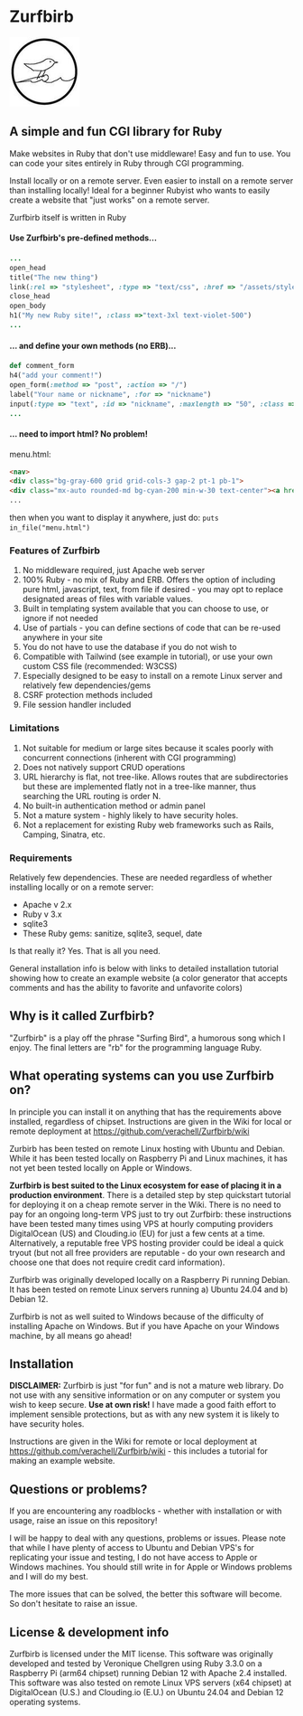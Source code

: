 # Zurfbirb
  
  ![zurfbirb logo](zb_main_logo_125.jpg)


## A simple and fun CGI library for Ruby

Make websites in Ruby that don't use middleware! Easy and fun to use. You can code your sites entirely in Ruby through CGI programming. 

Install locally or on a remote server. Even easier to install on a remote server than installing locally! Ideal for a beginner Rubyist who wants to easily create a website that "just works" on a remote server.

Zurfbirb itself is written in Ruby

#### Use Zurfbirb's pre-defined methods...
```ruby
...
open_head
title("The new thing")
link(:rel => "stylesheet", :type => "text/css", :href => "/assets/styles/out.css")
close_head
open_body
h1("My new Ruby site!", :class =>"text-3xl text-violet-500")
...
```
#### ... and define your own methods (no ERB)...
```ruby
def comment_form
h4("add your comment!")
open_form(:method => "post", :action => "/")
label("Your name or nickname", :for => "nickname")
input(:type => "text", :id => "nickname", :maxlength => "50", :class => "rounded border-2")
...
```
#### ... need to import html? No problem!
menu.html:
```html
<nav>
<div class="bg-gray-600 grid grid-cols-3 gap-2 pt-1 pb-1"> 
<div class="mx-auto rounded-md bg-cyan-200 min-w-30 text-center"><a href="/">Home</a></div> 
...
```
then when you want to display it anywhere, just do: 
`puts in_file("menu.html") `

### Features of Zurfbirb
1. No middleware required, just Apache web server
2. 100% Ruby - no mix of Ruby and ERB. Offers the option of including pure html, javascript, text, from file if desired - you may opt to replace designated areas of files with variable values. 
3. Built in templating system available that you can choose to use, or ignore if not needed
4. Use of partials - you can define sections of code that can be re-used anywhere in your site
5. You do not have to use the database if you do not wish to
6. Compatible with Tailwind (see example in tutorial), or use your own custom CSS file (recommended: W3CSS)
7. Especially designed to be easy to install on a remote Linux server and relatively few dependencies/gems
8. CSRF protection methods included
9. File session handler included

### Limitations

1. Not suitable for medium or large sites because it scales poorly with concurrent connections (inherent with CGI programming)
2. Does not natively support CRUD operations
3. URL hierarchy is flat, not tree-like. Allows routes that are subdirectories but these are implemented flatly not in a tree-like manner, thus searching the URL routing is order N.
4. No built-in authentication method or admin panel
5. Not a mature system - highly likely to have security holes. 
6. Not a replacement for existing Ruby web frameworks such as Rails, Camping, Sinatra, etc.


### Requirements
Relatively few dependencies. These are needed regardless of whether installing locally or on a remote server:

- Apache v 2.x
- Ruby v 3.x
- sqlite3
- These Ruby gems: sanitize, sqlite3, sequel, date

Is that really it? Yes. That is all you need. 

General installation info is below with links to detailed installation tutorial showing how to create an example website (a color generator that accepts comments and has the ability to favorite and unfavorite colors)

## Why is it called Zurfbirb?

"Zurfbirb" is a play off the phrase "Surfing Bird", a humorous song which I enjoy. The final letters are "rb" for the programming language Ruby.

## What operating systems can you use Zurfbirb on?
In principle you can install it on anything that has the requirements above installed, regardless of chipset. Instructions are given in the Wiki for local or remote deployment at https://github.com/verachell/Zurfbirb/wiki 

Zurbirb has been tested on remote Linux hosting with Ubuntu and Debian. While it has been tested locally on Raspberry Pi and Linux machines, it has not yet been tested locally on Apple or Windows. 

**Zurfbirb is best suited to the Linux ecosystem for ease of placing it in a production environment**. There is a detailed step by step quickstart tutorial for deploying it on a cheap remote server in the Wiki. There is no need to pay for an ongoing long-term VPS just to try out Zurfbirb: these instructions have been tested many times using VPS at hourly computing providers DigitalOcean (US) and Clouding.io (EU) for just a few cents at a time. Alternatively, a reputable free VPS hosting provider could be ideal a quick tryout (but not all free providers are reputable - do your own research and choose one that does not require credit card information).

Zurfbirb was originally developed locally on a Raspberry Pi running Debian. It has been tested on remote Linux servers running a) Ubuntu 24.04 and b) Debian 12.

Zurfbirb is not as well suited to Windows because of the difficulty of installing Apache on Windows. But if you have Apache on your Windows machine, by all means go ahead!

## Installation

**DISCLAIMER:** Zurfbirb is just "for fun" and is not a mature web library. Do not use with any sensitive information or on any computer or system you wish to keep secure. **Use at own risk!** I have made a good faith effort to implement sensible protections, but as with any new system it is likely to have security holes.

Instructions are given in the Wiki for remote or local deployment at https://github.com/verachell/Zurfbirb/wiki - this includes a tutorial for making an example website.

## Questions or problems?
If you are encountering any roadblocks - whether with installation or with usage, raise an issue on this repository! 

I will be happy to deal with any questions, problems or issues. Please note that while I have plenty of access to Ubuntu and Debian VPS's for replicating your issue and testing, I do not have access to Apple or Windows machines. You should still write in for Apple or Windows problems and I will do my best. 

The more issues that can be solved, the better this software will become. So don't hesitate to raise an issue.

## License & development info
Zurfbirb is licensed under the MIT license. This software was originally developed and tested by Veronique Chellgren using Ruby 3.3.0 on a Raspberry Pi (arm64 chipset) running Debian 12 with Apache 2.4 installed. This software was also tested on remote Linux VPS servers (x64 chipset) at DigitalOcean (U.S.) and Clouding.io (E.U.) on Ubuntu 24.04 and Debian 12 operating systems.

